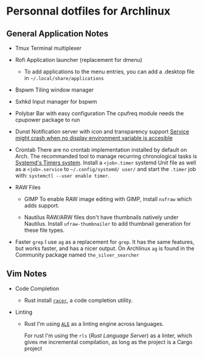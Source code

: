 # Personnal dotfiles for Archlinux

## General Application Notes

* Tmux
  Terminal multiplexer
* Rofi
  Application launcher (replacement for dmenu)
  - To add applications to the menu entries, you can add a <app>.desktop file
    in `~/.local/share/applications`
* Bspwm
  Tiling window manager
* Sxhkd
  Input manager for bspwm
* Polybar
  Bar with easy configuration
  The cpufreq module needs the cpupower package to run
* Dunst
  Notification server with icon and transparency support
  [Service might crash when no display environment variable is accesible](https://github.com/dunst-project/dunst/issues/347)

* Crontab
  There are no crontab implementation installed by default on Arch.
  The recommanded tool to manage recurring chronological tasks is [Systemd's
  Timers system](https://wiki.archlinux.org/index.php/Systemd/Timers).
  Install a `<job>.timer` systemd Unit file as well as a `<job>.service` to
  `~/.config/systemd/ user/` and start the `.timer` job with:
  `systemctl --user enable timer`.

* RAW Files

  - GIMP
    To enable RAW image editing with GIMP, install `nufraw` which adds support.

  - Nautilus
    RAW/ARW files don't have thumbnails natively under Nautilus.
    Install `ufraw-thumbnailer` to add thumbnail generation for these file types.

* Faster `grep`
  I use `ag` as a replacement for `grep`.
  It has the same features, but works faster, and has a nicer output.
  On Archlinux `ag` is found in the Community package named
  `the_silver_searcher`

## Vim Notes

* Code Completion
  * Rust
	install [`racer`](https://github.com/racer-rust/racer), a code completion
	utility.

* Linting
  * Rust
	I'm using [`ALE`](https://github.com/w0rp/ale) as a linting engine across
	languages.

	For rust I'm using the `rls` (_Rust Language Server_) as a linter, which gives
	me incremental compilation, as long as the project is a Cargo project
